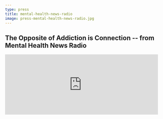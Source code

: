 ```yaml
---
type: press
title: mental-health-news-radio
image: press-mental-health-news-radio.jpg
---
```


## The Opposite of Addiction is Connection -- from Mental Health News Radio

<!-- <https://www.spreaker.com/user/mhnrnetwork/the-opposite-of-addiction-is-connection>{:target="_blank"} -->

<iframe src="https://widget.spreaker.com/player?episode_id=21261503&theme=light&autoplay=false&playlist=false" width="100%" height="200px" frameborder="0"></iframe>
